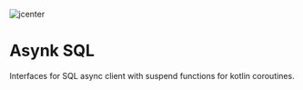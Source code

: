 ![jcenter](https://img.shields.io/badge/_jcenter_-0.0.0.12-6688ff.png?style=flat)
# Asynk SQL
Interfaces for SQL async client with suspend functions for kotlin coroutines.                                                                                             